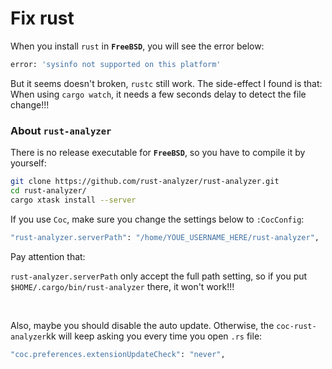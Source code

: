 # Fix rust

When you install `rust` in **`FreeBSD`**, you will see the error below:

```bash
error: 'sysinfo not supported on this platform'
```

But it seems doesn't broken, `rustc` still work. The side-effect 
I found is that: When using `cargo watch`, it needs a few seconds delay
to detect the file change!!!


### About `rust-analyzer`

There is no release executable for **`FreeBSD`**, so you have to
compile it by yourself:

```bash
git clone https://github.com/rust-analyzer/rust-analyzer.git
cd rust-analyzer/
cargo xtask install --server
```

If you use `Coc`, make sure you change the settings below to `:CocConfig`:

```bash
"rust-analyzer.serverPath": "/home/YOUE_USERNAME_HERE/rust-analyzer",
```

Pay attention that: 

`rust-analyzer.serverPath` only accept the full path setting,
so if you put `$HOME/.cargo/bin/rust-analyzer` there, it won't work!!!

</br>

Also, maybe you should disable the auto update. Otherwise, the `coc-rust-analyzer`kk
will keep asking you every time you open `.rs` file:

```bash
"coc.preferences.extensionUpdateCheck": "never",
```

</br>
